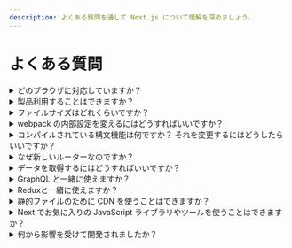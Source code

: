 ```yaml
---
description: よくある質問を通して Next.js について理解を深めましょう。
---
```


# よくある質問

<details>
  <summary>どのブラウザに対応していますか？</summary>
  <p>Next.js は <a href="https://new.babeljs.io/docs/en/next/babel-preset-env.html">@babel/preset-env</a> を利用することで IE11 と全てのモダンブラウザに対応しています。また IE11 に対応するため、 Next.js は Promise polyfill をグローバルインストールしています。</p>

  <p>目的のブラウザが対応していない機能を必要とするコードや外部 npm パッケージを使用する場合は、 Polyfill を実装する必要があります。 Polyfill を実装する必要がある場合、 <a href="https://github.com/vercel/next.js/tree/canary/examples/with-polyfills">Polyfill</a> のサンプルで推奨されている方法を見ることができます。</p>
</details>

<details>
  <summary>製品利用することはできますか？</summary>
  <p><a href="https://vercel.com">https://vercel.com</a> は当初から Next.js で実装されています。</p>

  <p>開発経験とエンドユーザーのパフォーマンスの双方にとって満足いくものになったと考えたため、コミュニティに共有することを決めました。</p>
</details>

<details>
  <summary>ファイルサイズはどれくらいですか？</summary>
  <p>クライアントサイドのバンドルサイズはアプリごとに計測されるべきですが、軽量の Next.js アプリであればメインバンドルは gzip 形式で約 65kb に圧縮されています。</p>
</details>

<details>
  <summary>webpack の内部設定を変えるにはどうすればいいですか？</summary>
  <p>Next.js は webpack 設定のオーバーヘッドを無くすように最善を尽くしています。 しかし、より多くの制御を必要とするような高度なケースでは、こちらの <a href="/docs/api-reference/next.config.js/custom-webpack-config.md">webpack 設定のカスタマイズのドキュメント</a>を見てください。</p>
</details>

<details>
  <summary>コンパイルされている構文機能は何ですか？ それを変更するにはどうしたらいいですか？</summary>
  <p>V8 を踏襲しています。 V8 は ES6 と async/await をサポートしてきたので Next.js にもコンパイルされています。 V8 はクラスデコレーターをサポートしていないので Next.js でもコンパイルされていません。</p>

  <p>もっと知りたい場合は <a href="/docs/advanced-features/customizing-babel-config.md">babel 設定のカスタマイズ</a>のドキュメントを見てください。</p>
</details>

<details>
  <summary>なぜ新しいルーターなのですか？</summary>
  Next.js には以下の特徴があります:
  <ul>
    <li>ルーティングは事前に知られておく必要はなく、ルートマニフェストを送りません</li>
    <li>ルーティングは常に遅延読み込みが可能です</li>
  </ul>
</details>

<details>
  <summary>データを取得するにはどうすればいいですか？</summary>
  <p>好きな方法を選ぶことができます。 React コンポーネント内でリモートデータを取得するには、 <a href="https://developer.mozilla.org/ja/docs/Web/API/Fetch_API/Using_Fetch">fetch API</a> か <a href="https://swr.now.sh/">SWR</a> のどちらかを使うことができます。 もしくは Next.js 独自の<a href="/docs/basic-features/data-fetching.md">データ取得メソッド</a>を使って初期データを追加できます。</p>
</details>

<details>
  <summary>GraphQL と一緒に使えますか？</summary>
  <p>使えます！ <a href="https://github.com/vercel/next.js/tree/canary/examples/with-apollo">Apollo を使ったサンプル</a> を見てください。</p>
</details>

<details>
  <summary>Reduxと一緒に使えますか？</summary>
  <p>使えます！ こちらの<a href="https://github.com/vercel/next.js/tree/canary/examples/with-redux">サンプル</a> を見てください。 <a href="https://github.com/vercel/next.js/tree/canary/examples/with-redux-thunk">thunk を用いたサンプル</a> もあります。</p>
</details>

<details>
  <summary>静的ファイルのために CDN を使うことはできますか？</summary>
  <p>はい。<a href="/docs/api-reference/next.config.js/cdn-support-with-asset-prefix.md">こちら</a>に詳しく書いてあります。</p>
</details>

<details>
  <summary>Next でお気に入りの JavaScript ライブラリやツールを使うことはできますか？</summary>
  <p>最初のリリース以来、多くの他ライブラリやツールとの併用例がコントリビュートされてきました。 <a href="https://github.com/vercel/next.js/tree/canary/examples">examples</a> ディレクトリで見ることができます。</p>
</details>

<details>
  <summary>何から影響を受けて開発されましたか？</summary>
  <p>私たちが設定した達成目標の多くは、 Guillermo Rauch の <a href="https://rauchg.com/2014/7-principles-of-rich-web-applications">7 principles of Rich Web Applications</a> に記されているものです。</p>

  <p>PHP の使いやすさから大きな影響を受けています。 HTML を出力するために PHP を使わなければならない多くの場合において、 Next.js は最適な代替手段になると思っています。</p>

  <p>PHP とは違って ES6 モジュールシステムの恩恵を受けることができ、ページ毎にコンポーネントや関数がエクスポートされており、遅延評価やテストのためにそれらを簡単にインポートできます。</p>

  <p>手間がかからない React のサーバーサイドレンダリングの選択肢を調査していた時、 Next.js と似た手法を取っている <a href="https://github.com/facebookarchive/react-page">react-page</a> （現在は非推奨）に出会いました。これは React の製作者である Jordan Walke によるものです。</p>
</details>
